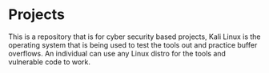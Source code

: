 # Projects
This is a repository that is for cyber security based projects, Kali Linux is the operating system that is being used to test
the tools out and practice buffer overflows. An individual can use any Linux distro for the tools and vulnerable code to work.
